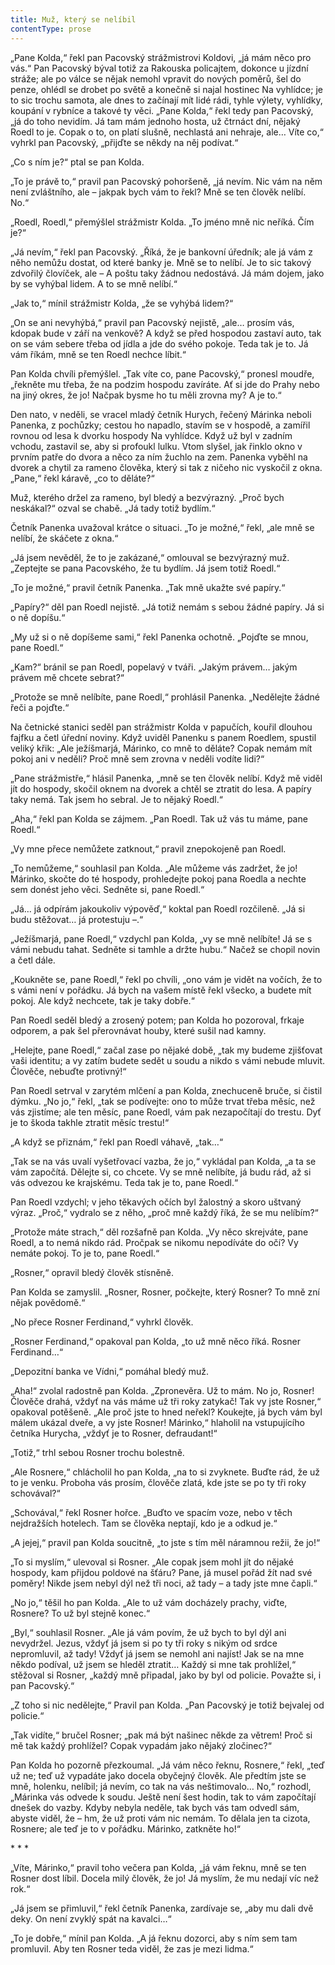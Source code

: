 ```yaml
---
title: Muž, který se nelíbil
contentType: prose
---
```


<section>

„Pane Kolda,“ řekl pan Pacovský strážmistrovi Koldovi, „já mám něco pro vás.“ Pan Pacovský býval totiž za Rakouska policajtem, dokonce u jízdní stráže; ale po válce se nějak nemohl vpravit do nových poměrů, šel do penze, ohlédl se drobet po světě a konečně si najal hostinec Na vyhlídce; je to sic trochu samota, ale dnes to začínají mít lidé rádi, tyhle výlety, vyhlídky, koupání v rybníce a takové ty věci. „Pane Kolda,“ řekl tedy pan Pacovský, „já do toho nevidím. Já tam mám jednoho hosta, už čtrnáct dní, nějaký Roedl to je. Copak o to, on platí slušně, nechlastá ani nehraje, ale… Víte co,“ vyhrkl pan Pacovský, „přijďte se někdy na něj podívat.“

„Co s ním je?“ ptal se pan Kolda.

„To je právě to,“ pravil pan Pacovský pohoršeně, „já nevím. Nic vám na něm není zvláštního, ale – jakpak bych vám to řekl? Mně se ten člověk nelíbí. No.“

„Roedl, Roedl,“ přemýšlel strážmistr Kolda. „To jméno mně nic neříká. Čím je?“

„Já nevím,“ řekl pan Pacovský. „Říká, že je bankovní úředník; ale já vám z něho nemůžu dostat, od které banky je. Mně se to nelíbí. Je to sic takový zdvořilý človíček, ale – A poštu taky žádnou nedostává. Já mám dojem, jako by se vyhýbal lidem. A to se mně nelíbí.“

„Jak to,“ mínil strážmistr Kolda, „že se vyhýbá lidem?“

„On se ani nevyhýbá,“ pravil pan Pacovský nejistě, „ale… prosím vás, kdopak bude v září na venkově? A když se před hospodou zastaví auto, tak on se vám sebere třeba od jídla a jde do svého pokoje. Teda tak je to. Já vám říkám, mně se ten Roedl nechce líbit.“

Pan Kolda chvíli přemýšlel. „Tak víte co, pane Pacovský,“ pronesl moudře, „řekněte mu třeba, že na podzim hospodu zavíráte. Ať si jde do Prahy nebo na jiný okres, že jo! Načpak bysme ho tu měli zrovna my? A je to.“

Den nato, v neděli, se vracel mladý četník Hurych, řečený Márinka neboli Panenka, z pochůzky; cestou ho napadlo, stavím se v hospodě, a zamířil rovnou od lesa k dvorku hospody Na vyhlídce. Když už byl v zadním vchodu, zastavil se, aby si profoukl lulku. Vtom slyšel, jak řinklo okno v prvním patře do dvora a něco za ním žuchlo na zem. Panenka vyběhl na dvorek a chytil za rameno člověka, který si tak z ničeho nic vyskočil z okna. „Pane,“ řekl káravě, „co to děláte?“

Muž, kterého držel za rameno, byl bledý a bezvýrazný. „Proč bych neskákal?“ ozval se chabě. „Já tady totiž bydlím.“

Četník Panenka uvažoval krátce o situaci. „To je možné,“ řekl, „ale mně se nelíbí, že skáčete z okna.“

„Já jsem nevěděl, že to je zakázané,“ omlouval se bezvýrazný muž. „Zeptejte se pana Pacovského, že tu bydlím. Já jsem totiž Roedl.“

„To je možné,“ pravil četník Panenka. „Tak mně ukažte své papíry.“

„Papíry?“ děl pan Roedl nejistě. „Já totiž nemám s sebou žádné papíry. Já si o ně dopíšu.“

„My už si o ně dopíšeme sami,“ řekl Panenka ochotně. „Pojďte se mnou, pane Roedl.“

„Kam?“ bránil se pan Roedl, popelavý v tváři. „Jakým právem… jakým právem mě chcete sebrat?“

„Protože se mně nelíbíte, pane Roedl,“ prohlásil Panenka. „Nedělejte žádné řeči a pojďte.“

Na četnické stanici seděl pan strážmistr Kolda v papučích, kouřil dlouhou fajfku a četl úřední noviny. Když uviděl Panenku s panem Roedlem, spustil veliký křik: „Ale ježíšmarjá, Márinko, co mně to děláte? Copak nemám mít pokoj ani v neděli? Proč mně sem zrovna v neděli vodíte lidi?“

„Pane strážmistře,“ hlásil Panenka, „mně se ten člověk nelíbí. Když mě viděl jít do hospody, skočil oknem na dvorek a chtěl se ztratit do lesa. A papíry taky nemá. Tak jsem ho sebral. Je to nějaký Roedl.“

„Aha,“ řekl pan Kolda se zájmem. „Pan Roedl. Tak už vás tu máme, pane Roedl.“

„Vy mne přece nemůžete zatknout,“ pravil znepokojeně pan Roedl.

„To nemůžeme,“ souhlasil pan Kolda. „Ale můžeme vás zadržet, že jo! Márinko, skočte do té hospody, prohledejte pokoj pana Roedla a nechte sem donést jeho věci. Sedněte si, pane Roedl.“

„Já… já odpírám jakoukoliv výpověď,“ koktal pan Roedl rozčileně. „Já si budu stěžovat… já protestuju –.“

„Ježíšmarjá, pane Roedl,“ vzdychl pan Kolda, „vy se mně nelíbíte! Já se s vámi nebudu tahat. Sedněte si tamhle a držte hubu.“ Načež se chopil novin a četl dále.

„Koukněte se, pane Roedl,“ řekl po chvíli, „ono vám je vidět na vočích, že to s vámi není v pořádku. Já bych na vašem místě řekl všecko, a budete mít pokoj. Ale když nechcete, tak je taky dobře.“

Pan Roedl seděl bledý a zrosený potem; pan Kolda ho pozoroval, frkaje odporem, a pak šel přerovnávat houby, které sušil nad kamny.

„Helejte, pane Roedl,“ začal zase po nějaké době, „tak my budeme zjišťovat vaši identitu; a vy zatím budete sedět u soudu a nikdo s vámi nebude mluvit. Člověče, nebuďte protivný!“

Pan Roedl setrval v zarytém mlčení a pan Kolda, znechuceně bruče, si čistil dýmku. „No jo,“ řekl, „tak se podívejte: ono to může trvat třeba měsíc, než vás zjistíme; ale ten měsíc, pane Roedl, vám pak nezapočítají do trestu. Dyť je to škoda takhle ztratit měsíc trestu!“

„A když se přiznám,“ řekl pan Roedl váhavě, „tak…“

„Tak se na vás uvalí vyšetřovací vazba, že jo,“ vykládal pan Kolda, „a ta se vám započítá. Dělejte si, co chcete. Vy se mně nelíbíte, já budu rád, až si vás odvezou ke krajskému. Teda tak je to, pane Roedl.“

Pan Roedl vzdychl; v jeho těkavých očích byl žalostný a skoro uštvaný výraz. „Proč,“ vydralo se z něho, „proč mně každý říká, že se mu nelíbím?“

„Protože máte strach,“ děl rozšafně pan Kolda. „Vy něco skrejváte, pane Roedl, a to nemá nikdo rád. Pročpak se nikomu nepodíváte do očí? Vy nemáte pokoj. To je to, pane Roedl.“

„Rosner,“ opravil bledý člověk stísněně.

Pan Kolda se zamyslil. „Rosner, Rosner, počkejte, který Rosner? To mně zní nějak povědomě.“

„No přece Rosner Ferdinand,“ vyhrkl člověk.

„Rosner Ferdinand,“ opakoval pan Kolda, „to už mně něco říká. Rosner Ferdinand…“

„Depozitní banka ve Vídni,“ pomáhal bledý muž.

„Aha!“ zvolal radostně pan Kolda. „Zpronevěra. Už to mám. No jo, Rosner! Člověče drahá, vždyť na vás máme už tři roky zatykač! Tak vy jste Rosner,“ opakoval potěšeně. „Ale proč jste to hned neřekl? Koukejte, já bych vám byl málem ukázal dveře, a vy jste Rosner! Márinko,“ hlaholil na vstupujícího četníka Hurycha, „vždyť je to Rosner, defraudant!“

„Totiž,“ trhl sebou Rosner trochu bolestně.

„Ale Rosnere,“ chlácholil ho pan Kolda, „na to si zvyknete. Buďte rád, že už to je venku. Proboha vás prosím, člověče zlatá, kde jste se po ty tři roky schovával?“

„Schovával,“ řekl Rosner hořce. „Buďto ve spacím voze, nebo v těch nejdražších hotelech. Tam se člověka neptají, kdo je a odkud je.“

„A jejej,“ pravil pan Kolda soucitně, „to jste s tím měl náramnou režii, že jo!“

„To si myslím,“ ulevoval si Rosner. „Ale copak jsem mohl jít do nějaké hospody, kam přijdou poldové na šťáru? Pane, já musel pořád žít nad své poměry! Nikde jsem nebyl dýl než tři noci, až tady – a tady jste mne čapli.“

„No jo,“ těšil ho pan Kolda. „Ale to už vám docházely prachy, viďte, Rosnere? To už byl stejně konec.“

„Byl,“ souhlasil Rosner. „Ale já vám povím, že už bych to byl dýl ani nevydržel. Jezus, vždyť já jsem si po ty tři roky s nikým od srdce nepromluvil, až tady! Vždyť já jsem se nemohl ani najíst! Jak se na mne někdo podíval, už jsem se hleděl ztratit… Každý si mne tak prohlížel,“ stěžoval si Rosner, „každý mně připadal, jako by byl od policie. Považte si, i pan Pacovský.“

„Z toho si nic nedělejte,“ Pravil pan Kolda. „Pan Pacovský je totiž bejvalej od policie.“

„Tak vidíte,“ bručel Rosner; „pak má být našinec někde za větrem! Proč si mě tak každý prohlížel? Copak vypadám jako nějaký zločinec?“

Pan Kolda ho pozorně přezkoumal. „Já vám něco řeknu, Rosnere,“ řekl, „teď už ne; teď už vypadáte jako docela obyčejný člověk. Ale předtím jste se mně, holenku, nelíbil; já nevím, co tak na vás neštimovalo… No,“ rozhodl, „Márinka vás odvede k soudu. Ještě není šest hodin, tak to vám započítají dnešek do vazby. Kdyby nebyla neděle, tak bych vás tam odvedl sám, abyste viděl, že – hm, že už proti vám nic nemám. To dělala jen ta cizota, Rosnere; ale teď je to v pořádku. Márinko, zatkněte ho!“

\* \* \*

„Víte, Márinko,“ pravil toho večera pan Kolda, „já vám řeknu, mně se ten Rosner dost líbil. Docela milý člověk, že jo! Já myslím, že mu nedají víc než rok.“

„Já jsem se přimluvil,“ řekl četník Panenka, zardívaje se, „aby mu dali dvě deky. On není zvyklý spát na kavalci…“

„To je dobře,“ mínil pan Kolda. „A já řeknu dozorci, aby s ním sem tam promluvil. Aby ten Rosner teda viděl, že zas je mezi lidma.“

</section>
